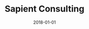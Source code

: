 ---
layout: site
title: "Sapient Consulting"
date: 2018-01-01
categories: [community]
version: 4.1.3
major: 4
minor: 1
patch: 3
slug: sapient-consulting
link: https://www.sapientconsulting.com/
submitter: lpolepeddi
permalink: /sites/:slug
---